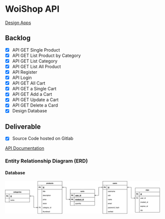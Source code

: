 # WoiShop API

[Design Apps](https://www.figma.com/file/ml1Iw0GkcNH8xENw7k6e5O/WoiShop)

## Backlog
- [x] API GET Single Product
- [x] API GET List Product by Category
- [x] API GET List Category
- [x] API GET List All Product
- [x] API Register
- [x] API Login
- [x] API GET All Cart
- [x] API GET a Single Cart
- [x] API GET Add a Cart
- [x] API GET Update a Cart
- [x] API GET Delete a Card
- [x] Design Database

## Deliverable
- [x] Source Code hosted on Gitlab

[API Documentation](https://documenter.getpostman.com/view/22906795/VVdddSQV)

### Entity Relationship Diagram (ERD)

#### Database
![](ERD/woishop_db.png)
